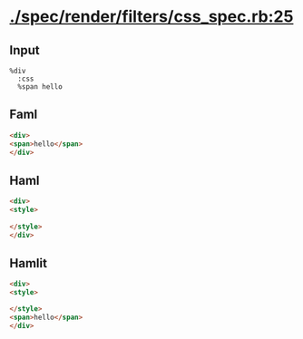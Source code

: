 # [./spec/render/filters/css_spec.rb:25](../../../../spec/render/filters/css_spec.rb#L25)
## Input
```haml
%div
  :css
  %span hello

```

## Faml
```html
<div>
<span>hello</span>
</div>

```

## Haml
```html
<div>
<style>
  
</style>
</div>

```

## Hamlit
```html
<div>
<style>

</style>
<span>hello</span>
</div>

```

